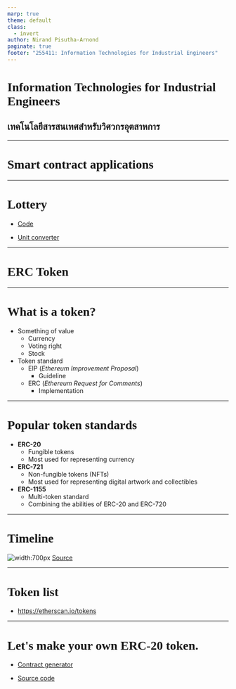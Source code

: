```yaml
---
marp: true
theme: default
class:
  - invert
author: Nirand Pisutha-Arnond
paginate: true
footer: "255411: Information Technologies for Industrial Engineers"
---
```


<style>
@import url('https://fonts.googleapis.com/css2?family=Prompt:ital,wght@0,100;0,300;0,400;0,700;1,100;1,300;1,400;1,700&display=swap');

    :root {
    font-family: Prompt;
    --hl-color: #D57E7E;
}
h1 {
  font-family: Prompt
}
</style>

# Information Technologies for Industrial Engineers

## เทคโนโลยีสารสนเทศสำหรับวิศวกรอุตสาหการ

---

# Smart contract applications

---

# Lottery

- [Code](https://gist.github.com/nnnpooh/ea23ffda5f7f74dd6a6d46afb7b03ed3#file-lottery-sol)

- [Unit converter](https://coinguides.org/ethereum-unit-converter-gwei-ether/)

---

# ERC Token

---

# What is a token?

- Something of value
  - Currency
  - Voting right
  - Stock
- Token standard
  - EIP (_Ethereum Improvement Proposal_)
    - Guideline
  - ERC (_Ethereum Request for Comments_)
    - Implementation

---

# Popular token standards

- **ERC-20**
  - Fungible tokens
  - Most used for representing currency
- **ERC-721**
  - Non-fungible tokens (NFTs)
  - Most used for representing digital artwork and collectibles
- **ERC-1155**
  - Multi-token standard
  - Combining the abilities of ERC-20 and ERC-720

---

# Timeline

![width:700px](./img/token_timeline.jpg)
[Source](https://www.leewayhertz.com/erc-20-vs-erc-721-vs-erc-1155/)

---

# Token list

- https://etherscan.io/tokens

---

# Let's make your own ERC-20 token.

- [Contract generator](https://docs.openzeppelin.com/contracts/4.x/wizard)

- [Source code](https://github.com/OpenZeppelin/openzeppelin-contracts/blob/master/contracts/token/ERC20/ERC20.sol)
